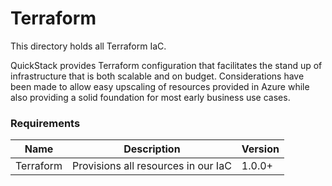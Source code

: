 # Terraform

This directory holds all Terraform IaC.

QuickStack provides Terraform configuration that facilitates the stand up of infrastructure that is both scalable and on
budget. Considerations have been made to allow easy upscaling of resources provided in Azure while also providing a solid
foundation for most early business use cases.

### Requirements

| Name      | Description                         | Version |
|-----------|-------------------------------------|---------|
| Terraform | Provisions all resources in our IaC | 1.0.0+  |